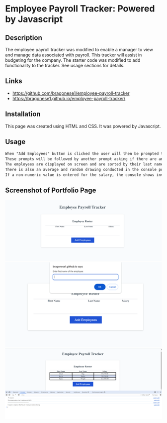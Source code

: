 # Employee Payroll Tracker: Powered by Javascript 

## Description

The employee payroll tracker was modified to enable a manager to view and manage data associated with payroll. This tracker will assist in budgeting for the company. The starter code was modified to add functionality to the tracker. See usage sections for details. 

## Links

- https://github.com/bragonese1/employee-payroll-tracker
- https://bragonese1.github.io/employee-payroll-tracker/

## Installation

This page was created using HTML and CSS. It was powered by Javascript.

## Usage
```md
When "Add Employees" button is clicked the user will then be prompted to add the first name, last name, and salary of the employee. 
These prompts will be followed by another prompt asking if there are any more employees to enter. Clicking "ok" allows you to enter another employee, while clicking cancel returns the employees entered.
The employees are displayed on screen and are sorted by their last names. 
There is also an average and random drawing conducted in the console portion. 
If a non-numeric value is entered for the salary, the console shows invalid salary and also does not record that employee's data.
```


## Screenshot of Portfolio Page
![Alt text](./Images/employee-tracker.png)
![Alt text](./Images/employee-tracker-popup.png)
![Alt text](./Images/employee-tracker-console.png)


